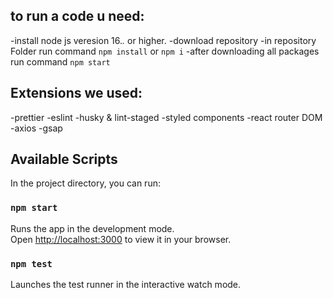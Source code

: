 ## to run a code u need:

-install node js veresion 16._._ or higher.
-download repository
-in repository Folder run command `npm install` or `npm i`
-after downloading all packages run command `npm start`

## Extensions we used:

-prettier
-eslint
-husky & lint-staged
-styled components
-react router DOM
-axios
-gsap

## Available Scripts

In the project directory, you can run:

### `npm start`

Runs the app in the development mode.\
Open [http://localhost:3000](http://localhost:3000) to view it in your browser.

### `npm test`

Launches the test runner in the interactive watch mode.
